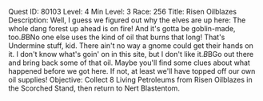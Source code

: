 Quest ID: 80103
Level: 4
Min Level: 3
Race: 256
Title: Risen Oilblazes
Description: Well, I guess we figured out why the elves are up here: The whole dang forest up ahead is on fire! And it's gotta be goblin-made, too.$B$BNo one else uses the kind of oil that burns that long! That's Undermine stuff, kid. There ain't no way a gnome could get their hands on it. I don't know what's goin' on in this site, but I don't like it.$B$BGo out there and bring back some of that oil. Maybe you'll find some clues about what happened before we got here. If not, at least we'll have topped off our own oil supplies!
Objective: Collect 8 Living Petroleums from Risen Oilblazes in the Scorched Stand, then return to Nert Blastentom.
